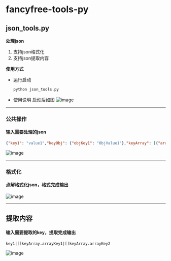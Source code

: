 # fancyfree-tools-py

## json_tools.py
**处理json**
1. 支持json格式化
2. 支持json提取内容

**使用方式**
- 运行启动
  ```bash
  python json_tools.py
  ```
- 使用说明
  启动后如图
  ![image](https://github.com/user-attachments/assets/8a288e91-4918-4308-b6f2-7bae8d274eac)



---
### 公共操作
#### 输入需要处理的json

```json
{"key1": "value1","keyObj": {"objKey1": "ObjValue1"},"keyArray": [{"arrayKey1": "arrayValue1","arrayKey2": "arrayValue2"},{"arrayKey1": "arrayValue11","arrayKey2": "arrayValue21"},{"arrayKey1": "arrayValue12","arrayKey2": "arrayValue22"},{"arrayKey1": "arrayValue13","arrayKey2": "arrayValue23"},{"arrayKey1": "arrayValue14","arrayKey2": "arrayValue24"},{"arrayKey1": "arrayValue15","arrayKey2": "arrayValue25"}],"key3": "value3"}
```
     
![image](https://github.com/user-attachments/assets/947dcbfd-b8e3-4173-8142-7f7c667e7178)


   
---
### 格式化
#### 点解格式化json，格式完成输出

![image](https://github.com/user-attachments/assets/884ab8df-9a9e-4229-b2c4-455b2e3f33c7)


--- 
## 提取内容
#### 输入需要提取的key，提取完成输出

```
key1|[]keyArray.arrayKey1|[]keyArray.arrayKey2
```

![image](https://github.com/user-attachments/assets/47ca4598-2c7a-4c5d-97c1-121773b20ff4)

  
